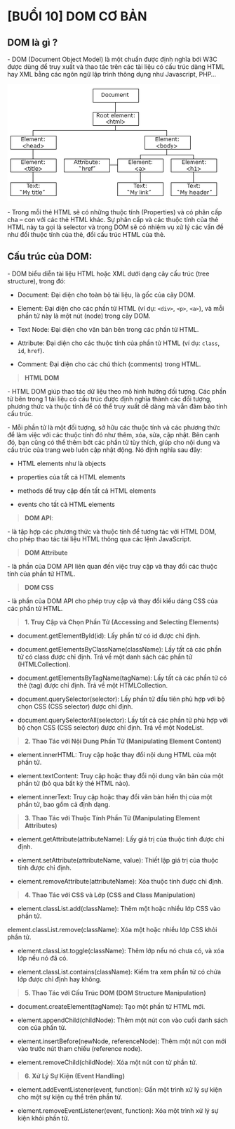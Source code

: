 # [BUỔI 10] DOM CƠ BẢN

## DOM là gì ?

\- DOM (Document Object Model) là một chuẩn được định nghĩa bới W3C được dùng để truy xuất và thao tác trên các tài liệu có cấu trúc dàng HTML hay XML bằng các ngôn ngữ lập trình thông dụng như Javascript, PHP…

![Alt text!](src/dom-la-gi.gif)

\- Trong mỗi thẻ HTML sẽ có những thuộc tính (Properties) và có phân cấp cha – con với các thẻ HTML khác. Sự phân cấp và các thuộc tính của thẻ HTML này ta gọi là selector và trong DOM sẽ có nhiệm vụ xử lý các vấn đề như đổi thuộc tính của thẻ, đổi cấu trúc HTML của thẻ.

## Cấu trúc của DOM:

\- DOM biểu diễn tài liệu HTML hoặc XML dưới dạng cây cấu trúc (tree structure), trong đó:

- Document: Đại diện cho toàn bộ tài liệu, là gốc của cây DOM.

- Element: Đại diện cho các phần tử HTML (ví dụ: `<div>`, `<p>`, `<a>`), và mỗi phần tử này là một nút (node) trong cây DOM.

- Text Node: Đại diện cho văn bản bên trong các phần tử HTML.

- Attribute: Đại diện cho các thuộc tính của phần tử HTML (ví dụ: `class`, `id`, `href`).

- Comment: Đại diện cho các chú thích (comments) trong HTML.

> **HTML DOM**

\- HTML DOM giúp thao tác dữ liệu theo mô hình hướng đối tượng. Các phần tử bên trong 1 tài liệu có cấu trúc được định nghĩa thành các đối tượng, phương thức và thuộc tính để có thể truy xuất dễ dàng mà vẫn đảm bảo tính cấu trúc.

\- Mỗi phần tử là một đối tượng, sở hữu các thuộc tính và các phương thức để làm việc với các thuộc tính đó như thêm, xóa, sửa, cập nhật. Bên cạnh đó, bạn cũng có thể thêm bớt các phần tử tùy thích, giúp cho nội dung và cấu trúc của trang web luôn cập nhật động. Nó định nghĩa sau đây:

- HTML elements như là objects

- properties của tất cả HTML elements

- methods để truy cập đến tất cả HTML elements

- events cho tất cả HTML elements

> **DOM API**: 

\-  là tập hợp các phương thức và thuộc tính để tương tác với HTML DOM, cho phép thao tác tài liệu HTML thông qua các lệnh JavaScript.

> **DOM Attribute**

\- là phần của DOM API liên quan đến việc truy cập và thay đổi các thuộc tính của phần tử HTML.

> **DOM CSS**

\- là phần của DOM API cho phép truy cập và thay đổi kiểu dáng CSS của các phần tử HTML.




> **1. Truy Cập và Chọn Phần Tử (Accessing and Selecting Elements)**

- document.getElementById(id): Lấy phần tử có id được chỉ định.

- document.getElementsByClassName(className): Lấy tất cả các phần tử có class được chỉ định. Trả về một danh sách các phần tử (HTMLCollection).

- document.getElementsByTagName(tagName): Lấy tất cả các phần tử có thẻ (tag) được chỉ định. Trả về một HTMLCollection.

- document.querySelector(selector): Lấy phần tử đầu tiên phù hợp với bộ chọn CSS (CSS selector) được chỉ định.

- document.querySelectorAll(selector): Lấy tất cả các phần tử phù hợp với bộ chọn CSS (CSS selector) được chỉ định. Trả về một NodeList.

> **2. Thao Tác với Nội Dung Phần Tử (Manipulating Element Content)**

- element.innerHTML: Truy cập hoặc thay đổi nội dung HTML của một phần tử.

- element.textContent: Truy cập hoặc thay đổi nội dung văn bản của một phần tử (bỏ qua bất kỳ thẻ HTML nào).

- element.innerText: Truy cập hoặc thay đổi văn bản hiển thị của một phần tử, bao gồm cả định dạng.

> **3. Thao Tác với Thuộc Tính Phần Tử (Manipulating Element Attributes)**

- element.getAttribute(attributeName): Lấy giá trị của thuộc tính được chỉ định.

- element.setAttribute(attributeName, value): Thiết lập giá trị của thuộc tính được chỉ định.

- element.removeAttribute(attributeName): Xóa thuộc tính được chỉ định.

> **4. Thao Tác với CSS và Lớp (CSS and Class Manipulation)**

- element.classList.add(className): Thêm một hoặc nhiều lớp CSS vào phần tử.

element.classList.remove(className): Xóa một hoặc nhiều lớp CSS khỏi phần tử.

- element.classList.toggle(className): Thêm lớp nếu nó chưa có, và xóa lớp nếu nó đã có.

- element.classList.contains(className): Kiểm tra xem phần tử có chứa lớp được chỉ định hay không.

> **5. Thao Tác với Cấu Trúc DOM (DOM Structure Manipulation)**

- document.createElement(tagName): Tạo một phần tử HTML mới.

- element.appendChild(childNode): Thêm một nút con vào cuối danh sách con của phần tử.

- element.insertBefore(newNode, referenceNode): Thêm một nút con mới vào trước nút tham chiếu (reference node).

- element.removeChild(childNode): Xóa một nút con từ phần tử.

> **6. Xử Lý Sự Kiện (Event Handling)**

- element.addEventListener(event, function): Gắn một trình xử lý sự kiện cho một sự kiện cụ thể trên phần tử.

- element.removeEventListener(event, function): Xóa một trình xử lý sự kiện khỏi phần tử.


